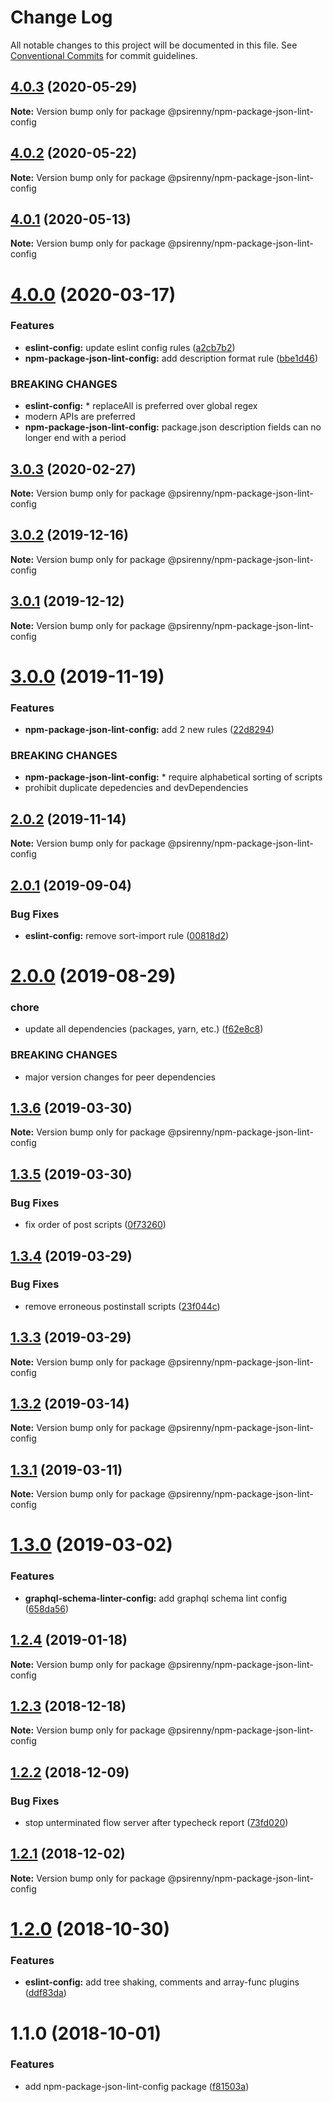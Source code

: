 # Change Log

All notable changes to this project will be documented in this file.
See [Conventional Commits](https://conventionalcommits.org) for commit guidelines.

## [4.0.3](http://github.com/psirenny/monorepo/tree/master/packages/npm-package-json-lint-config/compare/@psirenny/npm-package-json-lint-config@4.0.0...@psirenny/npm-package-json-lint-config@4.0.3) (2020-05-29)

**Note:** Version bump only for package @psirenny/npm-package-json-lint-config





## [4.0.2](http://github.com/psirenny/monorepo/tree/master/packages/npm-package-json-lint-config/compare/@psirenny/npm-package-json-lint-config@4.0.0...@psirenny/npm-package-json-lint-config@4.0.2) (2020-05-22)

**Note:** Version bump only for package @psirenny/npm-package-json-lint-config





## [4.0.1](http://github.com/psirenny/monorepo/tree/master/packages/npm-package-json-lint-config/compare/@psirenny/npm-package-json-lint-config@4.0.0...@psirenny/npm-package-json-lint-config@4.0.1) (2020-05-13)

**Note:** Version bump only for package @psirenny/npm-package-json-lint-config





# [4.0.0](http://github.com/psirenny/monorepo/tree/master/packages/npm-package-json-lint-config/compare/@psirenny/npm-package-json-lint-config@3.0.3...@psirenny/npm-package-json-lint-config@4.0.0) (2020-03-17)


### Features

* **eslint-config:** update eslint config rules ([a2cb7b2](http://github.com/psirenny/monorepo/tree/master/packages/npm-package-json-lint-config/commit/a2cb7b2199a9eadbf5f6040d7e1235480f115780))
* **npm-package-json-lint-config:** add description format rule ([bbe1d46](http://github.com/psirenny/monorepo/tree/master/packages/npm-package-json-lint-config/commit/bbe1d46e1cf0af33ce263bb422b1ae3cdea7227b))


### BREAKING CHANGES

* **eslint-config:** * replaceAll is preferred over global regex
* modern APIs are preferred
* **npm-package-json-lint-config:** package.json description fields can no longer end with a period





## [3.0.3](http://github.com/psirenny/monorepo/tree/master/packages/npm-package-json-lint-config/compare/@psirenny/npm-package-json-lint-config@3.0.2...@psirenny/npm-package-json-lint-config@3.0.3) (2020-02-27)

**Note:** Version bump only for package @psirenny/npm-package-json-lint-config





## [3.0.2](http://github.com/psirenny/monorepo/tree/master/packages/npm-package-json-lint-config/compare/@psirenny/npm-package-json-lint-config@3.0.1...@psirenny/npm-package-json-lint-config@3.0.2) (2019-12-16)

**Note:** Version bump only for package @psirenny/npm-package-json-lint-config





## [3.0.1](http://github.com/psirenny/monorepo/tree/master/packages/npm-package-json-lint-config/compare/@psirenny/npm-package-json-lint-config@3.0.0...@psirenny/npm-package-json-lint-config@3.0.1) (2019-12-12)

**Note:** Version bump only for package @psirenny/npm-package-json-lint-config





# [3.0.0](http://github.com/psirenny/monorepo/tree/master/packages/npm-package-json-lint-config/compare/@psirenny/npm-package-json-lint-config@2.0.2...@psirenny/npm-package-json-lint-config@3.0.0) (2019-11-19)


### Features

* **npm-package-json-lint-config:** add 2 new rules ([22d8294](http://github.com/psirenny/monorepo/tree/master/packages/npm-package-json-lint-config/commit/22d82944175374b223c9b531d0e612c66755c8fe))


### BREAKING CHANGES

* **npm-package-json-lint-config:** * require alphabetical sorting of scripts
* prohibit duplicate depedencies and devDependencies





## [2.0.2](http://github.com/psirenny/monorepo/tree/master/packages/npm-package-json-lint-config/compare/@psirenny/npm-package-json-lint-config@2.0.1...@psirenny/npm-package-json-lint-config@2.0.2) (2019-11-14)

**Note:** Version bump only for package @psirenny/npm-package-json-lint-config





## [2.0.1](http://github.com/psirenny/monorepo/tree/master/packages/npm-package-json-lint-config/compare/@psirenny/npm-package-json-lint-config@2.0.0...@psirenny/npm-package-json-lint-config@2.0.1) (2019-09-04)


### Bug Fixes

* **eslint-config:** remove sort-import rule ([00818d2](http://github.com/psirenny/monorepo/tree/master/packages/npm-package-json-lint-config/commit/00818d2))





# [2.0.0](http://github.com/psirenny/monorepo/tree/master/packages/npm-package-json-lint-config/compare/@psirenny/npm-package-json-lint-config@1.4.1...@psirenny/npm-package-json-lint-config@2.0.0) (2019-08-29)


### chore

* update all dependencies (packages, yarn, etc.) ([f62e8c8](http://github.com/psirenny/monorepo/tree/master/packages/npm-package-json-lint-config/commit/f62e8c8))


### BREAKING CHANGES

* major version changes for peer dependencies





## [1.3.6](https://github.com/psirenny/monorepo/tree/master/packages/npm-package-json-lint-config/compare/@psirenny/npm-package-json-lint-config@1.3.5...@psirenny/npm-package-json-lint-config@1.3.6) (2019-03-30)

**Note:** Version bump only for package @psirenny/npm-package-json-lint-config





## [1.3.5](https://github.com/psirenny/monorepo/tree/master/packages/npm-package-json-lint-config/compare/@psirenny/npm-package-json-lint-config@1.3.4...@psirenny/npm-package-json-lint-config@1.3.5) (2019-03-30)


### Bug Fixes

* fix order of post scripts ([0f73260](https://github.com/psirenny/monorepo/tree/master/packages/npm-package-json-lint-config/commit/0f73260))





## [1.3.4](https://github.com/psirenny/monorepo/tree/master/packages/npm-package-json-lint-config/compare/@psirenny/npm-package-json-lint-config@1.3.3...@psirenny/npm-package-json-lint-config@1.3.4) (2019-03-29)


### Bug Fixes

* remove erroneous postinstall scripts ([23f044c](https://github.com/psirenny/monorepo/tree/master/packages/npm-package-json-lint-config/commit/23f044c))





## [1.3.3](https://github.com/psirenny/monorepo/tree/master/packages/npm-package-json-lint-config/compare/@psirenny/npm-package-json-lint-config@1.3.2...@psirenny/npm-package-json-lint-config@1.3.3) (2019-03-29)

**Note:** Version bump only for package @psirenny/npm-package-json-lint-config





## [1.3.2](https://github.com/psirenny/monorepo/tree/master/packages/npm-package-json-lint-config/compare/@psirenny/npm-package-json-lint-config@1.3.1...@psirenny/npm-package-json-lint-config@1.3.2) (2019-03-14)

**Note:** Version bump only for package @psirenny/npm-package-json-lint-config





## [1.3.1](https://github.com/psirenny/monorepo/tree/master/packages/npm-package-json-lint-config/compare/@psirenny/npm-package-json-lint-config@1.3.0...@psirenny/npm-package-json-lint-config@1.3.1) (2019-03-11)

**Note:** Version bump only for package @psirenny/npm-package-json-lint-config





# [1.3.0](https://github.com/psirenny/monorepo/tree/master/packages/npm-package-json-lint-config/compare/@psirenny/npm-package-json-lint-config@1.2.4...@psirenny/npm-package-json-lint-config@1.3.0) (2019-03-02)


### Features

* **graphql-schema-linter-config:** add graphql schema lint config ([658da56](https://github.com/psirenny/monorepo/tree/master/packages/npm-package-json-lint-config/commit/658da56))





## [1.2.4](https://github.com/psirenny/monorepo/tree/master/packages/npm-package-json-lint-config/compare/@psirenny/npm-package-json-lint-config@1.2.3...@psirenny/npm-package-json-lint-config@1.2.4) (2019-01-18)

**Note:** Version bump only for package @psirenny/npm-package-json-lint-config





## [1.2.3](https://github.com/psirenny/monorepo/tree/master/packages/npm-package-json-lint-config/compare/@psirenny/npm-package-json-lint-config@1.2.2...@psirenny/npm-package-json-lint-config@1.2.3) (2018-12-18)

**Note:** Version bump only for package @psirenny/npm-package-json-lint-config





## [1.2.2](https://github.com/psirenny/monorepo/tree/master/packages/npm-package-json-lint-config/compare/@psirenny/npm-package-json-lint-config@1.2.1...@psirenny/npm-package-json-lint-config@1.2.2) (2018-12-09)


### Bug Fixes

* stop unterminated flow server after typecheck report ([73fd020](https://github.com/psirenny/monorepo/tree/master/packages/npm-package-json-lint-config/commit/73fd020))





## [1.2.1](https://github.com/psirenny/monorepo/tree/master/packages/npm-package-json-lint-config/compare/@psirenny/npm-package-json-lint-config@1.2.0...@psirenny/npm-package-json-lint-config@1.2.1) (2018-12-02)

**Note:** Version bump only for package @psirenny/npm-package-json-lint-config





# [1.2.0](https://github.com/psirenny/monorepo/tree/master/packages/npm-package-json-lint-config/compare/@psirenny/npm-package-json-lint-config@1.1.0...@psirenny/npm-package-json-lint-config@1.2.0) (2018-10-30)


### Features

* **eslint-config:** add tree shaking, comments and array-func plugins ([ddf83da](https://github.com/psirenny/monorepo/tree/master/packages/npm-package-json-lint-config/commit/ddf83da))





<a name="1.1.0"></a>
# 1.1.0 (2018-10-01)


### Features

* add npm-package-json-lint-config package ([f81503a](https://github.com/psirenny/monorepo/tree/master/packages/npm-package-json-lint-config/commit/f81503a))

